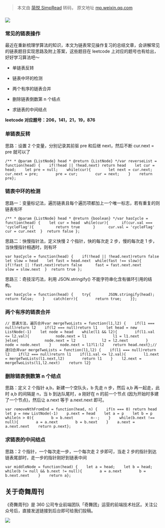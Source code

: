 > 本文由 [简悦 SimpRead](http://ksria.com/simpread/) 转码， 原文地址 [mp.weixin.qq.com](https://mp.weixin.qq.com/s/3AUnOhDdnn_Xn_k1Z0gptg)

### ![](https://mmbiz.qpic.cn/mmbiz/yqVAqoZvDibG3130Y2hAXktGHLUh928RJm3myrqkheLOYFvHIjErDMWl3Qwme8oOCvvSZmiaC6ykrRgVLTH9AzgA/640?wx_fmt=gif)  

### 常见的链表操作  

最近在重新梳理学算法的知识，本文为链表常见操作复习的总结文章，会讲解常见的链表题目实现思路及附上答案，这些题目在 leetcode 上对应的题号也有给出，好好学习算法吧～

*   单链表反转
    
*   链表中环的检测
    
*   两个有序的链表合并
    
*   删除链表倒数第 n 个结点
    
*   求链表的中间结点
    

**leetcode 对应题号：206，141，21，19，876**

### 单链表反转

思路：设置 2 个变量，分别记录其前驱 pre 和后继 next，然后不断 cur.next = pre 就可以了

```
/** * @param {ListNode} head * @return {ListNode} */var reverseList = function(head) {    if(!head || !head.next) return head    let cur = head;    let pre = null;    while(cur){        let next = cur.next;        cur.next = pre;        pre = cur;        cur = next;    }    return pre};
```

### 链表中环的检测

思路一：变量标记法，遍历链表且每个遍历项都加上一个唯一标志，若有重复的则链表有环

```
/** * @param {ListNode} head * @return {boolean} */var hasCycle = function(head) {    let cur = head  while(cur){      if(cur.val === 'cycleFlag'){          return true      }      cur.val = 'cycleFlag'      cur = cur.next  }  return false };
```

思路二：快慢指针法，定义快慢 2 个指针，快的每次走 2 步，慢的每次走 1 步，当快慢指针相遇时，则有环

```
var hasCycle = function(head) {    if(!head || !head.next)return false    let slow = head    let fast = head.next  while(fast !== slow){      if(!fast || !fast.next)return false      fast = fast.next.next      slow = slow.next  }  return true };
```

思路三：奇技淫巧法，利用 JSON.stringify() 不能字符串化含有循环引用的结构。

```
var hasCycle = function(head) {    try{        JSON.stringify(head);        return false;    }    catch(err){        return true;    }};
```

### 两个有序的链表合并

```
// 普通方法，遍历合并var mergeTwoLists = function(l1,l2) {    if(l1 === null)return l2    if(l2 === null)return l1    let head = new ListNode(-1)    let node = head    while(l1 && l2){        if(l1.val <= l2.val){            node.next = l1            l1 = l1.next        }else{            node.next = l2            l2 = l2.next        }        node = node.next    }    node.next = l1?l1:l2    return head.next};// 递归合并var mergeTwoLists = function(l1,l2) {    if(l1 === null)return l2    if(l2 === null)return l1    if(l1.val <= l2.val){        l1.next = mergeTwoLists(l1.next,l2)        return l1    }    l2.next = mergeTwoLists(l1,l2.next)    return l2}
```

### 删除链表倒数第 n 个结点

思路：定义 2 个指针 a,b，新建一个空队头，b 先走 n 步，然后 a,b 再一起走，此时 a,b 的间隔是 n，当 b 到达队尾时，a 刚好在 n 的前一个节点 (因为开始时多建了一个节点)，然后让 a.next 等于 a.next.next 即可。

```
var removeNthFromEnd = function(head, n) {    if(n === 0) return head    let p = new ListNode(-1)    p.next = head    let a = p    let b = p    while(n > 0){        b = b.next        n--;    }    while(b.next !== null){        a = a.next        b = b.next    }    a.next = a.next.next    return p.next};
```

### 求链表的中间结点

思路：2 个指针，一个每次走一步，一个每次走 2 步即可，当走 2 步的指针到达链表尾部时，走一步的指针刚好到链表中间

```
var middleNode = function(head) {    let a = head;    let b = head;    while(b != null && b.next != null){        a = a.next        b = b.next.next    }    return a};
```

关于奇舞周刊
------

《奇舞周刊》是 360 公司专业前端团队「奇舞团」运营的前端技术社区。关注公众号后，直接发送链接到后台即可给我们投稿。

![](https://mmbiz.qpic.cn/mmbiz_png/MpGQUHiaib4ib6j9X9s2kibfaicBLmIm6dUBqymVmiaKqGFEPn0G3VyVnqQjvognHq4cMibayW2400j4OyEtdz5fkMbmA/640?wx_fmt=png)